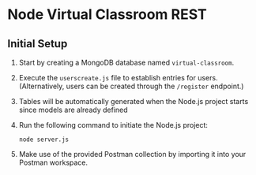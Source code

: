 # Node Virtual Classroom REST

## Initial Setup

1. Start by creating a MongoDB database named `virtual-classroom`.

2. Execute the `userscreate.js` file to establish entries for users. (Alternatively, users can be created through the `/register` endpoint.)

3. Tables will be automatically generated when the Node.js project starts since models are already defined

4. Run the following command to initiate the Node.js project:
     ```
     node server.js
     ```

5. Make use of the provided Postman collection by importing it into your Postman workspace.
